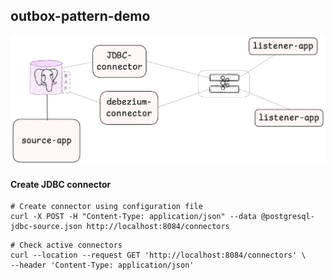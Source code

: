 ## outbox-pattern-demo

![image description](design/connectors-demo-design.png)


#### Create JDBC connector 

```shell
# Create connector using configuration file
curl -X POST -H "Content-Type: application/json" --data @postgresql-jdbc-source.json http://localhost:8084/connectors
```


````shell
# Check active connectors
curl --location --request GET 'http://localhost:8084/connectors' \
--header 'Content-Type: application/json' 
````